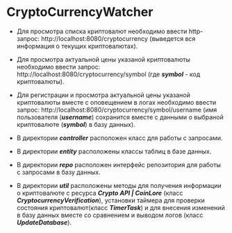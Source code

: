 # CryptoCurrencyWatcher
- Для просмотра списка криптовалют необходимо ввести http-запрос: http://localhost:8080/cryptocurrency (выведется вся информация о текущих криптовалютах).

- Для просмотра актуальной цены указаной криптовалюты необходимо ввести запрос: http://localhost:8080/cryptocurrency/symbol (где ***symbol*** - код криптовалюты).

- Для регистрации и просмотра актуальной цены указаной криптовалюты вместе с оповещением в логах 
необходимо ввести запрос: http://localhost:8080/cryptocurrency/symbol/username
(имя пользователя (***username***) сохранится вместе с данными о выбраной криптовалюте (***symbol***) в базу данных).

- В директории ***controller*** расположен класс для работы с запросами.

- В директории ***entity*** расположены классы таблиц в базе данных.

- В директории ***repo*** расположен интерфейс репозитория для работы с запросами в базу данных.

- В директории ***util*** расположены методы для получения информации о криптовалюте с ресурса ***Crypto API | CoinLore*** (класс ***CryptocurrencyVerification***),
установки таймера для проверки состояния криптовалют(класс ***TimerTask***) 
и для внесения изменений в базу данных вместе со сравнением и выводом логов (класс ***UpdateDatabase***).
